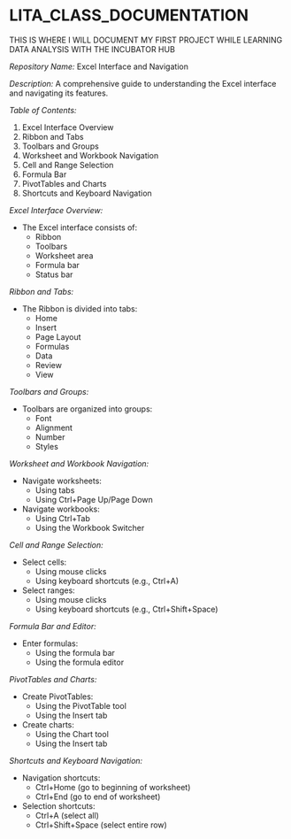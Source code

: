 # LITA_CLASS_DOCUMENTATION
THIS IS WHERE I WILL DOCUMENT MY FIRST PROJECT WHILE LEARNING DATA ANALYSIS WITH THE INCUBATOR HUB

*Repository Name:* Excel Interface and Navigation


*Description:* A comprehensive guide to understanding the Excel interface and navigating its features.


*Table of Contents:*


1. Excel Interface Overview
2. Ribbon and Tabs
3. Toolbars and Groups
4. Worksheet and Workbook Navigation
5. Cell and Range Selection
6. Formula Bar 
7. PivotTables and Charts
8. Shortcuts and Keyboard Navigation


*Excel Interface Overview:*


- The Excel interface consists of:
    - Ribbon
    - Toolbars
    - Worksheet area
    - Formula bar
    - Status bar


*Ribbon and Tabs:*


- The Ribbon is divided into tabs:
    - Home
    - Insert
    - Page Layout
    - Formulas
    - Data
    - Review
    - View


*Toolbars and Groups:*


- Toolbars are organized into groups:
    - Font
    - Alignment
    - Number
    - Styles


*Worksheet and Workbook Navigation:*


- Navigate worksheets:
    - Using tabs
    - Using Ctrl+Page Up/Page Down
- Navigate workbooks:
    - Using Ctrl+Tab
    - Using the Workbook Switcher


*Cell and Range Selection:*


- Select cells:
    - Using mouse clicks
    - Using keyboard shortcuts (e.g., Ctrl+A)
- Select ranges:
    - Using mouse clicks
    - Using keyboard shortcuts (e.g., Ctrl+Shift+Space)


*Formula Bar and Editor:*


- Enter formulas:
    - Using the formula bar
    - Using the formula editor


*PivotTables and Charts:*


- Create PivotTables:
    - Using the PivotTable tool
    - Using the Insert tab
- Create charts:
    - Using the Chart tool
    - Using the Insert tab


*Shortcuts and Keyboard Navigation:*


- Navigation shortcuts:
    - Ctrl+Home (go to beginning of worksheet)
    - Ctrl+End (go to end of worksheet)
- Selection shortcuts:
    - Ctrl+A (select all)
    - Ctrl+Shift+Space (select entire row)






